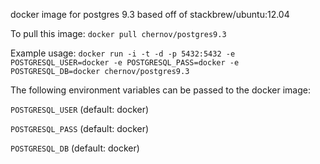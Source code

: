 docker image for postgres 9.3
based off of stackbrew/ubuntu:12.04

To pull this image:
`docker pull chernov/postgres9.3`

Example usage:
`docker run -i -t -d -p 5432:5432 -e POSTGRESQL_USER=docker -e POSTGRESQL_PASS=docker -e POSTGRESQL_DB=docker chernov/postgres9.3`

The following environment variables can be passed to the docker image:

`POSTGRESQL_USER` (default: docker)

`POSTGRESQL_PASS` (default: docker)

`POSTGRESQL_DB` (default: docker)
